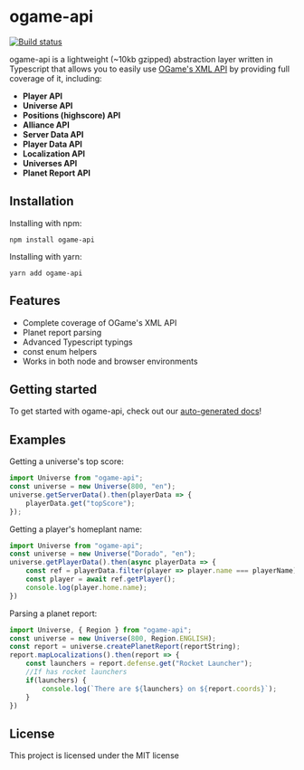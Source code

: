 # ogame-api

[![Build status](https://api.travis-ci.com/ValentiMS/ogame-api.svg?token=F5jCp4vCHzxxsKLe9WrU&branch=master)](https://travis-ci.com/ValentiMS/ogame-api)

ogame-api is a lightweight (~10kb gzipped) abstraction layer written in Typescript that allows you to easily use [OGame's XML API](https://board.origin.ogame.gameforge.com/index.php/Thread/3927-OGame-API/) by providing full coverage of it, including:

   - **Player API**
   - **Universe API**
   - **Positions (highscore) API**
   - **Alliance API**
   - **Server Data API**
   - **Player Data API**
   - **Localization API**
   - **Universes API**
   - **Planet Report API**

## Installation
Installing with npm:
```
npm install ogame-api
```
Installing with yarn:
```
yarn add ogame-api
```

## Features

   - Complete coverage of OGame's XML API
   - Planet report parsing
   - Advanced Typescript typings
   - const enum helpers
   - Works in both node and browser environments

## Getting started
To get started with ogame-api, check out our [auto-generated docs](https://valentims.github.io/ogame-api)!

## Examples
Getting a universe's top score:
```ts
import Universe from "ogame-api";
const universe = new Universe(800, "en");
universe.getServerData().then(playerData => {
    playerData.get("topScore");
});
```

Getting a player's homeplant name:
```ts
import Universe from "ogame-api";
const universe = new Universe("Dorado", "en");
universe.getPlayerData().then(async playerData => {
    const ref = playerData.filter(player => player.name === playerName)[0];
    const player = await ref.getPlayer();
    console.log(player.home.name);
})
```

Parsing a planet report:
```ts
import Universe, { Region } from "ogame-api";
const universe = new Universe(800, Region.ENGLISH);
const report = universe.createPlanetReport(reportString);
report.mapLocalizations().then(report => {
    const launchers = report.defense.get("Rocket Launcher");
    //If has rocket launchers
    if(launchers) {
        console.log(`There are ${launchers} on ${report.coords}`);
    }
})
```

## License
This project is licensed under the MIT license
